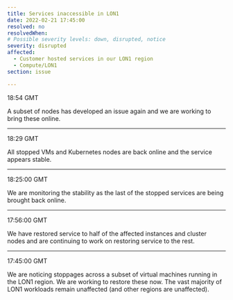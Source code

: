 ```yaml
---
title: Services inaccessible in LON1
date: 2022-02-21 17:45:00 
resolved: no
resolvedWhen: 
# Possible severity levels: down, disrupted, notice
severity: disrupted
affected:
  - Customer hosted services in our LON1 region
  - Compute/LON1
section: issue

---
```

18:54 GMT

A subset of nodes has developed an issue again and we are working to bring these online.

---

18:29 GMT

All stopped VMs and Kubernetes nodes are back online and the service appears stable.

---

18:25:00 GMT

We are monitoring the stability as the last of the stopped services are being brought back online.

---

17:56:00 GMT

We have restored service to half of the affected instances and cluster nodes and are continuing to work on restoring service to the rest. 

---

17:45:00  GMT

We are noticing stoppages across a subset of virtual machines running in the LON1 region. We are working to restore these now. The vast majority of LON1 workloads remain unaffected (and other regions are unaffected).
